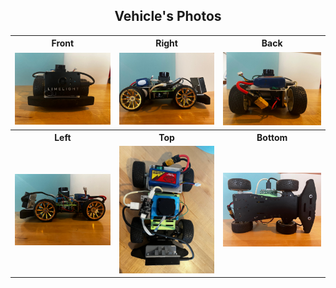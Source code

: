 <h2 align="center">Vehicle's Photos</h2>

<table>
  <tr>
    <th>Front</th>
    <th>Right</th>
    <th>Back</th>
  </tr>
  <tr>
    <td><img src="Front.jpeg" width="200"/></td>
    <td><img src="Right.jpeg" width="200"/></td>
    <td><img src="Back.jpeg" width="200"/></td>
  </tr>
  <tr>
    <th>Left</th>
    <th>Top</th>
    <th>Bottom</th>
  </tr>
  <tr>
    <td><img src="Left.jpeg" width="200"/></td>
    <td><img src="Top.jpeg" width="200"/></td>
    <td><img src="Bottom.jpeg" width="200"/></td>
  </tr>
</table>

